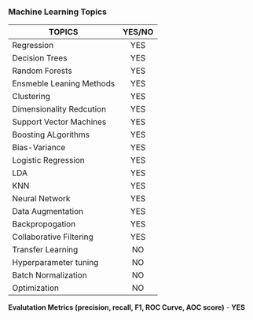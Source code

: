 ### Machine Learning Topics


|       TOPICS            |    YES/NO     |  
|-------------------------|:-------------:|
|   Regression            |      YES      | 
| Decision Trees          |      YES      |  
| Random Forests          |      YES      |    
|Ensmeble Leaning Methods |      YES      |  
|      Clustering         |      YES      |
|Dimensionality Redcution |      YES      | 
| Support Vector Machines |      YES      |  
|   Boosting ALgorithms   |      YES      |  
|   Bias-Variance         |      YES      |  
|  Logistic Regression    |      YES      | 
|          LDA            |      YES      |  
|          KNN            |      YES      |  
|   Neural Network        |      YES      |  
|   Data Augmentation     |      YES      | 
|   Backpropogation       |      YES      |  
| Collaborative Filtering |      YES      |
|    Transfer Learning    |       NO      | 
|  Hyperparameter tuning  |       NO      |  
|   Batch Normalization   |       NO      |  
|     Optimization        |       NO      |  

**Evalutation Metrics (precision, recall, F1, ROC Curve, AOC score)** - **YES**
 


